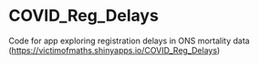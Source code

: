 # COVID_Reg_Delays
Code for app exploring registration delays in ONS mortality data<br>
(https://victimofmaths.shinyapps.io/COVID_Reg_Delays)
